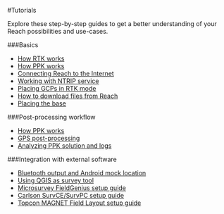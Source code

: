 #Tutorials

Explore these step-by-step guides to get a better understanding of your Reach possibilities and use-cases.

###Basics

* [How RTK works](rtk-introduction.md)
* [How PPK works](ppk-introduction.md)
* [Connecting Reach to the Internet](connecting-to-the-internet.md)
* [Working with NTRIP service](ntrip-workflow.md)
* [Placing GCPs in RTK mode](placing-gcps.md)
* [How to download files from Reach](downloading-files.md)
* [Placing the base](placing-the-base.md)

###Post-processing workflow

* [How PPK works](ppk-introduction.md)
* [GPS post-processing](gps-post-processing.md)
* [Analyzing PPK solution and logs](analyzing-logs.md)

###Integration with external software

* [Bluetooth output and Android mock location](mock-location.md)
* [Using QGIS as survey tool](../../../qgis-survey/)
* [Microsurvey FieldGenius setup guide](fieldgenius.md)
* [Carlson SurvCE/SurvPC setup guide](survce.md)
* [Topcon MAGNET Field Layout setup guide](magnetfield.md)
